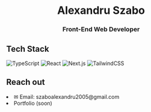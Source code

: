 
<h1 align="center">Alexandru Szabo</h1>
<h3 align="center">Front-End Web Developer</h3>

## Tech Stack
![TypeScript](https://shields.io/badge/TypeScript-3178C6?logo=TypeScript&logoColor=FFF&style=flat-square)
![React](https://img.shields.io/badge/React-20232A?style=flat&logo=react&logoColor=61DAFB)
![Next.js](https://img.shields.io/badge/Next.js-black?style=flat&logo=nextdotjs)
![TailwindCSS](https://img.shields.io/badge/TailwindCSS-06B6D4?style=flat&logo=tailwindcss&logoColor=white)

## Reach out
 <li>✉ Email: szaboalexandru2005@gmail.com</li>
 <li> Portfolio (soon)</li>
